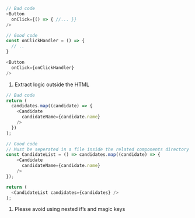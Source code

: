     

```js
// Bad code
<Button 
  onClick={() => { //... }}
/>

// Good code
const onClickHandler = () => {
  // ..
}

<Button
  onClick={onClickHandler}
/>
```

1.  Extract logic outside the HTML
    

```js
// Bad code
return (
  candidates.map((candidate) => {
    <Candidate 
      candidateName={candidate.name}
    />
  })
);

// Good code
// Must be seperated in a file inside the related components directory
const CandidateList = () => candidates.map((candidate) => {
    <Candidate 
      candidateName={candidate.name}
    />
});

return (
  <CandidateList candidates={candidates} />
);
```

1.  Please avoid using nested if’s and magic keys
    

